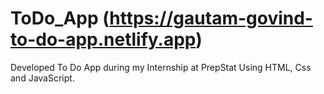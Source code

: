 # ToDo_App (https://gautam-govind-to-do-app.netlify.app)
Developed To Do App during my Internship at PrepStat Using HTML, Css and JavaScript. 
